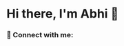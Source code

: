 # Hi there, I'm Abhi 👋 

<!-- - 🔭 I’m currently working on **House Price Prediction Data Science Project** -->
<!-- - 🌱 I’m currently working as **Data Science Intern** at **Meritshot** ... -->

### 🤝 Connect with me:

<!-- [![Linkedin](https://i.stack.imgur.com/gVE0j.png) LinkedIn](https://www.linkedin.com/in/abhishek-b-807b75219) -->

<br/>

<!-- ### 🔭 I'm currently working on

- Algerian forest fires project
-->

<!--
**abhichris63/abhichris63** is a ✨ _special_ ✨ repository because its `README.md` (this file) appears on your GitHub profile.

Here are some ideas to get you started:

- 🔭 I’m currently working on ...
- 🌱 I’m currently learning ...
- 👯 I’m looking to collaborate on ...
- 🤔 I’m looking for help with ...
- 💬 Ask me about ...
- 📫 How to reach me: ...
- 😄 Pronouns: ...
- ⚡ Fun fact: ...
-->
